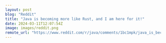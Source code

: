 ```yaml
---
layout: post
blog: "Reddit"
title: "Java is becoming more like Rust, and I am here for it!"
date: 2024-03-11T12:07:54Z
image: images/reddit.png
remote_url: "https://www.reddit.com/r/java/comments/1bc1mpk/java_is_becoming_more_like_rust_and_i_am_here_for/"
---
```

